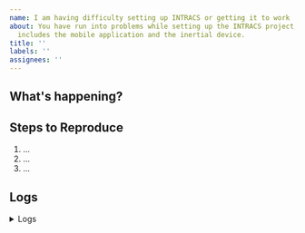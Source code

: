 ```yaml
---
name: I am having difficulty setting up INTRACS or getting it to work
about: You have run into problems while setting up the INTRACS project, this
  includes the mobile application and the inertial device.
title: ''
labels: ''
assignees: ''
---
```


<!-- Thank you for helping INTRACS!

     If you are looking for support, please check out our documentation or consider asking a question on our Discussions:
      * https://github.com/brunotacca/INTRACS/discussions
      * https://github.com/brunotacca/INTRACS/blob/main/docs/GET_STARTED.md
      * https://github.com/brunotacca/INTRACS/blob/main/docs/SUPPORT.md

     If you have found a bug or if our documentation doesn't have an answer
     to what you're looking for, then fill out the template below. 
-->

## What's happening?

<!-- Please tell us exactly what's happening in a summarized way -->


## Steps to Reproduce

<!-- Please tell us exactly how to reproduce the problem you are running into. -->

1. ...
2. ...
3. ...

## Logs

<details>
<summary>Logs</summary>

<!--
    Feel free to add any error messages and logs you can collect.
-->

```
Paste it here.
```

</details>